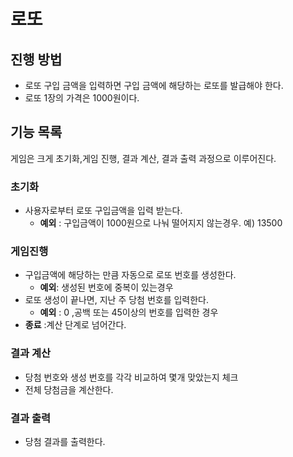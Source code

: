 # 로또
## 진행 방법
* 로또 구입 금액을 입력하면 구입 금액에 해당하는 로또를 발급해야 한다.
* 로또 1장의 가격은 1000원이다.

## 기능 목록
게임은 크게 초기화,게임 진행, 결과 계산, 결과 출력 과정으로 이루어진다.

### 초기화
* 사용자로부터 로또 구입금액을 입력 받는다.
    * __예외__ : 구입금액이 1000원으로 나눠 떨어지지 않는경우. 예) 13500
    
### 게임진행
* 구입금액에 해당하는 만큼 자동으로 로또 번호를 생성한다.
    * __예외__: 생성된 번호에 중복이 있는경우
*  로또 생성이 끝나면, 지난 주 당첨 번호를 입력한다.
    * __예외__ : 0 ,공백 또는  45이상의 번호를 입력한 경우
* __종료__ :계산 단계로 넘어간다.

### 결과 계산
* 당첨 번호와 생성 번호를 각각 비교하여 몇개 맞았는지 체크
* 전체 당첨금을 계산한다.

### 결과 출력     
* 당첨 결과를 출력한다.
    
